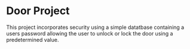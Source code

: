 # Door Project

This project incorporates security using a simple datatbase containing a users password allowing the user to unlock or lock the door using a predetermined value.
